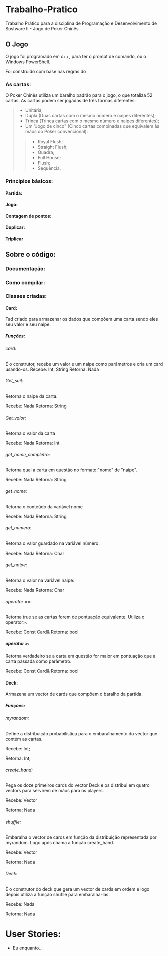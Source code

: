 # Trabalho-Pratico
Trabalho Prático para a disciplina de Programação e Desenvolvimento de Sostware II - Jogo de Poker Chinês

## O Jogo ##

O jogo foi programado em c++, para ter o prompt de comando, ou o Windows PowerShell.

Foi construído com base nas regras do

### As cartas: ##

O Poker Chinês utiliza um baralho padrão para o jogo, o que totaliza 52 cartas. As cartas podem ser jogadas de três formas diferentes:
> * Unitária;
> * Dupla (Duas cartas com o mesmo número e naipes diferentes);
> * Trinca (Trinca cartas com o mesmo número e naipes diferentes);
> * Um "Jogo de cinco" (Cinco cartas combinadas que equivalem às mãos do Poker convencional):
>> * Royal Flush;
>> * Straight Flush;
>> * Quadra;
>> * Full House;
>> * Flush;
>> * Sequência.


### Príncipios básicos: ###
#### Partida: ####

#### Jogo: ####

#### Contagem de pontos: ####

#### Duplicar: ####

#### Triplicar ####

## Sobre o código: ##

### Documentação: ###

### Como compilar: ##

### Classes criadas: ###

#### Card:
Tad criado para armazenar os dados que compôem uma carta sendo eles seu valor e seu naipe.
##### Funções:
###### card:
É o construtor, recebe um valor e um naipe como parãmetros e cria um card usando-os.
Recebe: Int, String
Retorna: Nada

###### Get_suit:
Retorna o naipe da carta.

Recebe: Nada
Retorna: String

###### Get_valor:
Retorna o valor da carta

Recebe: Nada
Retorna: Int

###### get_nome_completro:
Retorna qual a carta em questão no formato:"nome" de "naipe".

Recebe: Nada
Retorna: String

###### get_nome:
Retorna o conteúdo da variável nome

Recebe: Nada
Retorna: String 

###### get_numero:
Retorna o valor guardado na variável número.

Recebe: Nada
Retorna: Char
######  get_naipe:
Retorna o valor na variável naipe:

Recebe: Nada
Retorna: Char
###### operator ==:
Retorna true se as cartas forem de pontuação equivalente. Utiliza o operator>.

Recebe: Const Card&
Retorna: bool

##### operator >:
Retorna verdadeiro se a carta em questão for maior em pontuação que a carta passada como parâmetro.

Recebe: Const Card&
Retorna: bool



#### Deck:
Armazena um vector de cards que compôem o baralho da partida.
##### Funções:
###### myrandom:
Define a distribuição probabilística para o embaralhamento do vector que contém as cartas.

Recebe: Int;

Retorna: Int;

###### create_hand:
Pega os doze primeiros cards do vector Deck e os distribui em quatro vectors para servirem de mãos para os players.

Recebe: Vector<card>
  
Retorna: Nada
###### shuffle:
Embaralha o vector de cards em função da distribuição representada por myrandom. Logo após chama a função create_hand.

Recebe: Vector<card>
  
Retorna: Nada
  
###### Deck:
É o construtor do deck que gera um vector de cards em ordem e logo depois utiliza a função shuflle para embaralha-las.

Recebe: Nada

Retorna: Nada

# User Stories:

- Eu enquanto...
